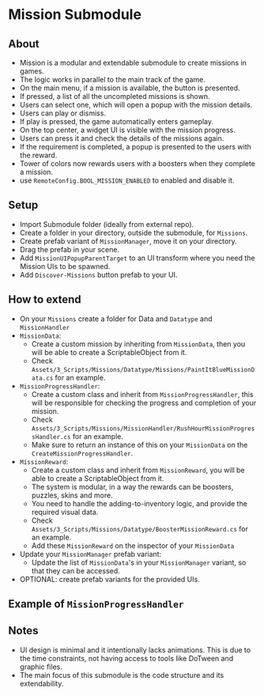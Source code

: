 # Mission Submodule

## About

- Mission is a modular and extendable submodule to create missions in games.
- The logic works in parallel to the main track of the game.
- On the main menu, if a mission is available, the button is presented.
- If pressed, a list of all the uncompleted missions is shown.
- Users can select one, which will open a popup with the mission details.
- Users can play or dismiss.
- If play is pressed, the game automatically enters gameplay.
- On the top center, a widget UI is visible with the mission progress.
- Users can press it and check the details of the missions again.
- If the requirement is completed, a popup is presented to the users with the reward.
- Tower of colors now rewards users with a boosters when they complete a mission.
- use `RemoteConfig.BOOL_MISSION_ENABLED` to enabled and disable it.


## Setup

- Import Submodule folder (ideally from external repo).
- Create a folder in your directory, outside the submodule, for `Missions`.
- Create prefab variant of `MissionManager`, move it on your directory.
- Drag the prefab in your scene.
- Add `MissionUIPopupParentTarget` to an UI transform where you need the Mission UIs to be spawned.
- Add `Discover-Missions` button prefab to your UI.

## How to extend

- On your `Missions` create a folder for Data and `Datatype` and `MissionHandler`
- `MissionData`:
    - Create a custom mission by inheriting from `MissionData`, then you will be able to create a ScriptableObject from it.
    - Check `Assets/3_Scripts/Missions/Datatype/Missions/PaintItBlueMissionData.cs` for an example.
- `MissionProgressHandler`:
  - Create a custom class and inherit from `MissionProgressHandler`, this will be responsible for checking the progress and completion of your mission.
  - Check `Assets/3_Scripts/Missions/MissionHandler/RushHourMissionProgressHandler.cs` for an example.
  - Make sure to return an instance of this on your `MissionData` on the `CreateMissionProgressHandler`.
- `MissionReward`:
  - Create a custom class and inherit from `MissionReward`, you will be able to create a ScriptableObject from it.
  - The system is modular, in a way the rewards can be boosters, puzzles, skins and more.
  - You need to handle the adding-to-inventory logic, and provide the required visual data.
  - Check `Assets/3_Scripts/Missions/Datatype/BoosterMissionReward.cs` for an example.
  - Add these `MissionReward` on the inspector of your `MissionData`
- Update your `MissionManager` prefab variant:
  - Update the list of `MissionData`'s in your `MissionManager` variant, so that they can be accessed.
- OPTIONAL: create prefab variants for the provided UIs. 

## Example of `MissionProgressHandler`



## Notes
- UI design is minimal and it intentionally lacks animations. This is due to the time constraints, not having access to tools like DoTween and graphic files.
- The main focus of this submodule is the code structure and its extendability. 
